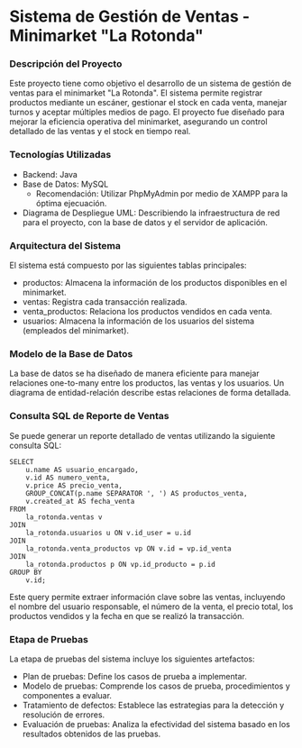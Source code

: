# Sistema de Gestión de Ventas - Minimarket "La Rotonda"

### Descripción del Proyecto
Este proyecto tiene como objetivo el desarrollo de un sistema de gestión de ventas para el minimarket "La Rotonda". El sistema permite registrar productos mediante un escáner, gestionar el stock en cada venta, manejar turnos y aceptar múltiples medios de pago. El proyecto fue diseñado para mejorar la eficiencia operativa del minimarket, asegurando un control detallado de las ventas y el stock en tiempo real.

### Tecnologías Utilizadas
* Backend: Java
* Base de Datos: MySQL
  * Recomendación: Utilizar PhpMyAdmin por medio de XAMPP para la óptima ejecuación.
* Diagrama de Despliegue UML: Describiendo la infraestructura de red para el proyecto, con la base de datos y el servidor de aplicación.

### Arquitectura del Sistema
El sistema está compuesto por las siguientes tablas principales:
* productos: Almacena la información de los productos disponibles en el minimarket.
* ventas: Registra cada transacción realizada.
* venta_productos: Relaciona los productos vendidos en cada venta.
* usuarios: Almacena la información de los usuarios del sistema (empleados del minimarket).

### Modelo de la Base de Datos
La base de datos se ha diseñado de manera eficiente para manejar relaciones one-to-many entre los productos, las ventas y los usuarios. Un diagrama de entidad-relación describe estas relaciones de forma detallada.

### Consulta SQL de Reporte de Ventas
Se puede generar un reporte detallado de ventas utilizando la siguiente consulta SQL:
```
SELECT 
    u.name AS usuario_encargado,
    v.id AS numero_venta,
    v.price AS precio_venta,
    GROUP_CONCAT(p.name SEPARATOR ', ') AS productos_venta,
    v.created_at AS fecha_venta
FROM
    la_rotonda.ventas v
JOIN
    la_rotonda.usuarios u ON v.id_user = u.id
JOIN
    la_rotonda.venta_productos vp ON v.id = vp.id_venta
JOIN
    la_rotonda.productos p ON vp.id_producto = p.id
GROUP BY 
    v.id;
```
Este query permite extraer información clave sobre las ventas, incluyendo el nombre del usuario responsable, el número de la venta, el precio total, los productos vendidos y la fecha en que se realizó la transacción.

### Etapa de Pruebas
La etapa de pruebas del sistema incluye los siguientes artefactos:
* Plan de pruebas: Define los casos de prueba a implementar.
* Modelo de pruebas: Comprende los casos de prueba, procedimientos y componentes a evaluar.
* Tratamiento de defectos: Establece las estrategias para la detección y resolución de errores.
* Evaluación de pruebas: Analiza la efectividad del sistema basado en los resultados obtenidos de las pruebas.
